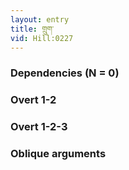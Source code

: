 ```yaml
---
layout: entry
title: གྲུག་
vid: Hill:0227
---
```

### Dependencies (N = 0)


### Overt 1-2


### Overt 1-2-3


### Oblique arguments
